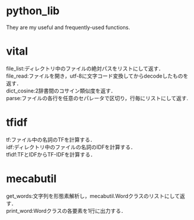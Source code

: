 python_lib
==========

They are my useful and frequently-used functions.

vital
=====
file_list:ディレクトリ中のファイルの絶対パスをリストにして返す．  
file_read:ファイルを開き，utf-8に文字コード変換してからdecodeしたものを返す．  
dict_cosine:2辞書間のコサイン類似度を返す．  
parse:ファイルの各行を任意のセパレータで区切り，行毎にリストにして返す.  

tfidf
=====
tf:ファイル中の名詞のTFを計算する．  
idf:ディレクトリ中のファイルの名詞のIDFを計算する．  
tfidf:TFとIDFからTF-IDFを計算する．  

mecabutil
=========
get_words:文字列を形態素解析し，mecabutil.Wordクラスのリストにして返す．   
print_word:Wordクラスの各要素を1行に出力する．  
